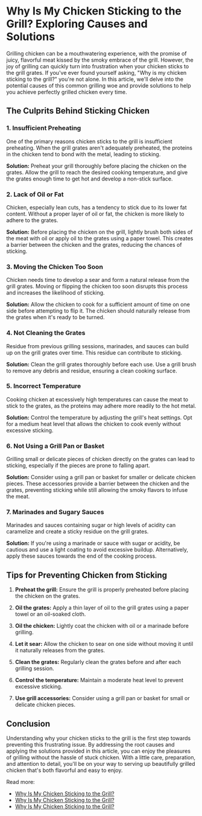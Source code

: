 # Why Is My Chicken Sticking to the Grill? Exploring Causes and Solutions

Grilling chicken can be a mouthwatering experience, with the promise of juicy, flavorful meat kissed by the smoky embrace of the grill. However, the joy of grilling can quickly turn into frustration when your chicken sticks to the grill grates. If you've ever found yourself asking, "Why is my chicken sticking to the grill?" you're not alone. In this article, we'll delve into the potential causes of this common grilling woe and provide solutions to help you achieve perfectly grilled chicken every time.

## The Culprits Behind Sticking Chicken

### **1. Insufficient Preheating**

One of the primary reasons chicken sticks to the grill is insufficient preheating. When the grill grates aren't adequately preheated, the proteins in the chicken tend to bond with the metal, leading to sticking.

**Solution:** Preheat your grill thoroughly before placing the chicken on the grates. Allow the grill to reach the desired cooking temperature, and give the grates enough time to get hot and develop a non-stick surface.

### **2. Lack of Oil or Fat**

Chicken, especially lean cuts, has a tendency to stick due to its lower fat content. Without a proper layer of oil or fat, the chicken is more likely to adhere to the grates.

**Solution:** Before placing the chicken on the grill, lightly brush both sides of the meat with oil or apply oil to the grates using a paper towel. This creates a barrier between the chicken and the grates, reducing the chances of sticking.

### **3. Moving the Chicken Too Soon**

Chicken needs time to develop a sear and form a natural release from the grill grates. Moving or flipping the chicken too soon disrupts this process and increases the likelihood of sticking.

**Solution:** Allow the chicken to cook for a sufficient amount of time on one side before attempting to flip it. The chicken should naturally release from the grates when it's ready to be turned.

### **4. Not Cleaning the Grates**

Residue from previous grilling sessions, marinades, and sauces can build up on the grill grates over time. This residue can contribute to sticking.

**Solution:** Clean the grill grates thoroughly before each use. Use a grill brush to remove any debris and residue, ensuring a clean cooking surface.

### **5. Incorrect Temperature**

Cooking chicken at excessively high temperatures can cause the meat to stick to the grates, as the proteins may adhere more readily to the hot metal.

**Solution:** Control the temperature by adjusting the grill's heat settings. Opt for a medium heat level that allows the chicken to cook evenly without excessive sticking.

### **6. Not Using a Grill Pan or Basket**

Grilling small or delicate pieces of chicken directly on the grates can lead to sticking, especially if the pieces are prone to falling apart.

**Solution:** Consider using a grill pan or basket for smaller or delicate chicken pieces. These accessories provide a barrier between the chicken and the grates, preventing sticking while still allowing the smoky flavors to infuse the meat.

### **7. Marinades and Sugary Sauces**

Marinades and sauces containing sugar or high levels of acidity can caramelize and create a sticky residue on the grill grates.

**Solution:** If you're using a marinade or sauce with sugar or acidity, be cautious and use a light coating to avoid excessive buildup. Alternatively, apply these sauces towards the end of the cooking process.

## Tips for Preventing Chicken from Sticking

1. **Preheat the grill:** Ensure the grill is properly preheated before placing the chicken on the grates.

2. **Oil the grates:** Apply a thin layer of oil to the grill grates using a paper towel or an oil-soaked cloth.

3. **Oil the chicken:** Lightly coat the chicken with oil or a marinade before grilling.

4. **Let it sear:** Allow the chicken to sear on one side without moving it until it naturally releases from the grates.

5. **Clean the grates:** Regularly clean the grates before and after each grilling session.

6. **Control the temperature:** Maintain a moderate heat level to prevent excessive sticking.

7. **Use grill accessories:** Consider using a grill pan or basket for small or delicate chicken pieces.

## Conclusion

Understanding why your chicken sticks to the grill is the first step towards preventing this frustrating issue. By addressing the root causes and applying the solutions provided in this article, you can enjoy the pleasures of grilling without the hassle of stuck chicken. With a little care, preparation, and attention to detail, you'll be on your way to serving up beautifully grilled chicken that's both flavorful and easy to enjoy.

Read more:
- [Why Is My Chicken Sticking to the Grill?](https://foxheightspubandgrill.com/blogs/bbq-recipes/why-is-my-chicken-sticking-to-the-grill-common-causes-and-proven-solutions)
- [Why Is My Chicken Sticking to the Grill?](https://sites.google.com/view/fox-heights-pub-and-grill/Why-Is-My-Chicken-Sticking-to-the-Grill)
- [Why Is My Chicken Sticking to the Grill?](https://rebeccafoodgrills.hashnode.dev/why-is-my-chicken-sticking-to-the-grill)
  
